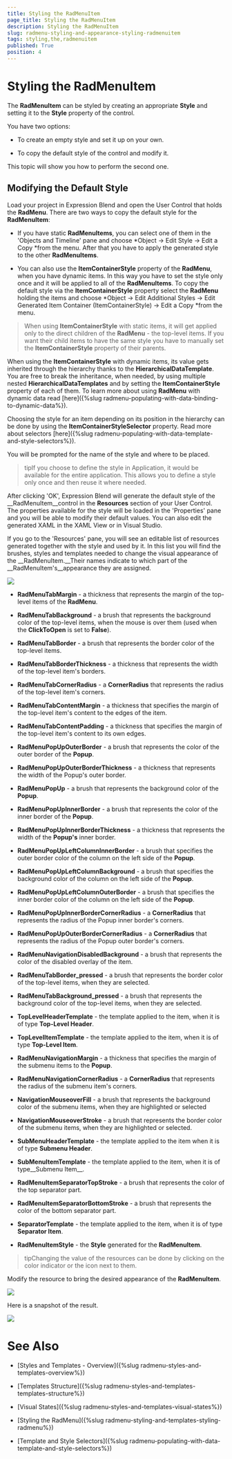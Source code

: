 ```yaml
---
title: Styling the RadMenuItem
page_title: Styling the RadMenuItem
description: Styling the RadMenuItem
slug: radmenu-styling-and-appearance-styling-radmenuitem
tags: styling,the,radmenuitem
published: True
position: 4
---
```


# Styling the RadMenuItem

The __RadMenuItem__ can be styled by creating an appropriate __Style__ and setting it to the __Style__ property of the control.      

You have two options:

* To create an empty style and set it up on your own.

* To copy the default style of the control and modify it.

This topic will show you how to perform the second one.

## Modifying the Default Style

Load your project in Expression Blend and open the User Control that holds the __RadMenu__. There are two ways to copy the default style for the __RadMenuItem__:       

* If you have static __RadMenuItems__, you can select one of them in the 'Objects and Timeline' pane and choose *Object -> Edit Style -> Edit a Copy *from the menu. After that you have to apply the generated style to the other __RadMenuItems__.          

* You can also use the __ItemContainerStyle__ property of the __RadMenu__, when you have dynamic items. In this way you have to set the style only once and it will be applied to all of the __RadMenuItems__. To copy the default style via the __ItemContainerStyle__ property select the __RadMenu__ holding the items and choose *Object -> Edit Additional Styles -> Edit Generated Item Container (ItemContainerStyle) -> Edit a Copy *from the menu.            

>When using __ItemContainerStyle__ with static items, it will get applied only to the direct children of the __RadMenu__ - the top-level items. If you want their child items to have the same style you have to manually set the __ItemContainerStyle__ property of their parents.

When using the __ItemContainerStyle__ with dynamic items, its value gets inherited through the hierarchy thanks to the __HierarchicalDataTemplate__. You are free to break the inheritance, when needed, by using multiple nested __HierarchicalDataTemplates__ and by setting the __ItemContainerStyle__ property of each of them. To learn more about using __RadMenu__ with dynamic data read [here]({%slug radmenu-populating-with-data-binding-to-dynamic-data%}).

Choosing the style for an item depending on its position in the hierarchy can be done by using the __ItemContainerStyleSelector__ property. Read more about selectors [here]({%slug radmenu-populating-with-data-template-and-style-selectors%}).                

You will be prompted for the name of the style and where to be placed. 

>tipIf you choose to define the style in Application, it would be available for the entire application. This allows you to define a style only once and then reuse it where needed.

After clicking 'OK', Expression Blend will generate the default style of the __RadMenuItem__control in the __Resources__ section of your User Control. The properties available for the style will be loaded in the 'Properties' pane and you will be able to modify their default values. You can also edit the generated XAML in the XAML View or in Visual Studio.

If you go to the 'Resources' pane, you will see an editable list of resources generated together with the style and used by it. In this list you will find the brushes, styles and templates needed to change the visual appearance of the __RadMenuItem.__Their names indicate to which part of the __RadMenuItem's__appearance they are assigned.          

![](images/RadMenu_Styles_and_Templates_RadMenuItem_01.png)

* __RadMenuTabMargin__ - a thickness that represents the margin of the top-level items of the __RadMenu__.

* __RadMenuTabBackground__ - a brush that represents the background color of the top-level items, when the mouse is over them (used when the __ClickToOpen__ is set to __False__).

* __RadMenuTabBorder__ - a brush that represents the border color of the top-level items.

* __RadMenuTabBorderThickness__ - a thickness that represents the width of the top-level item's borders.

* __RadMenuTabCornerRadius__ - a __CornerRadius__ that represents the radius of the top-level item's corners.

* __RadMenuTabContentMargin__ - a thickness that specifies the margin of the top-level item's content to the edges of the item.

* __RadMenuTabContentPadding__ - a thickness that specifies the margin of the top-level item's content to its own edges.

* __RadMenuPopUpOuterBorder__ - a brush that represents the color of the outer border of the __Popup__.

* __RadMenuPopUpOuterBorderThickness__ - a thickness that represents the width of the Popup's outer border.

* __RadMenuPopUp__ - a brush that represents the background color of the __Popup__.

* __RadMenuPopUpInnerBorder__ - a brush that represents the color of the inner border of the __Popup__.

* __RadMenuPopUpInnerBorderThickness__  - a thickness that represents the width of the __Popup's__ inner border.

* __RadMenuPopUpLeftColumnInnerBorder__ - a brush that specifies the outer border color of the column on the left side of the __Popup__.

* __RadMenuPopUpLeftColumnBackground__ - a brush that specifies the background color of the column on the left side of the __Popup__.

* __RadMenuPopUpLeftColumnOuterBorder__ - a brush that specifies the inner border color of the column on the left side of the __Popup__.

* __RadMenuPopUpInnerBorderCornerRadius__ - a __CornerRadius__ that represents the radius of the Popup inner border's corners.

* __RadMenuPopUpOuterBorderCornerRadius__ - a __CornerRadius__ that represents the radius of the Popup outer border's corners.

* __RadMenuNavigationDisabledBackground__ - a brush that represents the color of the disabled overlay of the item.

* __RadMenuTabBorder_pressed__ - a brush that represents the border color of the top-level items, when they are selected.

* __RadMenuTabBackground_pressed__ - a brush that represents the background color of the top-level items, when they are selected.

* __TopLevelHeaderTemplate__ - the template applied to the item, when it is of type __Top-Level Header__.

* __TopLevelItemTemplate__ - the template applied to the item, when it is of type __Top-Level Item__.

* __RadMenuNavigationMargin__ - a thickness that specifies the margin of the submenu items to the __Popup__.

* __RadMenuNavigationCornerRadius__ - a __CornerRadius__ that represents the radius of the submenu item's corners.

* __NavigationMouseoverFill__ - a brush that represents the background color of the submenu items, when they are highlighted or selected

* __NavigationMouseoverStroke__ - a brush that represents the border color of the submenu items, when they are highlighted or selected.

* __SubMenuHeaderTemplate__ - the template applied to the item when it is of type __Submenu Header__.

* __SubMenuItemTemplate__ - the template applied to the item, when it is of type__Submenu Item__.

* __RadMenuItemSeparatorTopStroke__ - a brush that represents the color of the top separator part.

* __RadMenuItemSeparatorBottomStroke__ - a brush that represents the color of the bottom separator part.

* __SeparatorTemplate__ - the template applied to the item, when it is of type __Separator Item__.

* __RadMenuItemStyle__ - the __Style__ generated for the __RadMenuItem__.

>tipChanging the value of the resources can be done by clicking on the color indicator or the icon next to them.

Modify the resource to bring the desired appearance of the __RadMenuItem__.

![](images/RadMenu_Styles_and_Templates_RadMenuItem_02.png)

Here is a snapshot of the result.

![](images/RadMenu_Styles_and_Templates_RadMenuItem_03.png)

# See Also

 * [Styles and Templates - Overview]({%slug radmenu-styles-and-templates-overview%})

 * [Templates Structure]({%slug radmenu-styles-and-templates-templates-structure%})

 * [Visual States]({%slug radmenu-styles-and-templates-visual-states%})

 * [Styling the RadMenu]({%slug radmenu-styling-and-templates-styling-radmenu%})

 * [Template and Style Selectors]({%slug radmenu-populating-with-data-template-and-style-selectors%})
